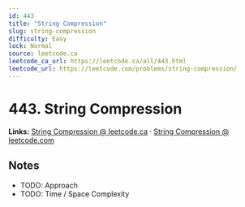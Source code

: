 ```yaml
--- 
id: 443
title: "String Compression"
slug: string-compression
difficulty: Easy
lock: Normal
source: leetcode.ca
leetcode_ca_url: https://leetcode.ca/all/443.html
leetcode_url: https://leetcode.com/problems/string-compression/
---
```


# 443. String Compression

**Links:** [String Compression @ leetcode.ca](https://leetcode.ca/all/443.html) · [String Compression @ leetcode.com](https://leetcode.com/problems/string-compression/)

## Notes
- TODO: Approach
- TODO: Time / Space Complexity
